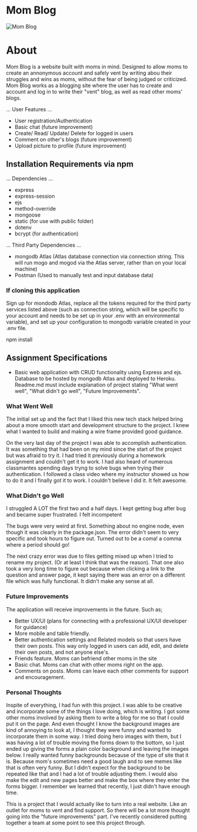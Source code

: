 # Mom Blog
![Mom Blog](https://i.imgur.com/RZZwuMb.png)


# About 
Mom Blog is a website built with moms in mind. Designed to allow moms to create an annonymous account and safely vent by writing abou their struggles and wins as moms, without the fear of being judged or criticized. 
Mom Blog works as a blogging site where the user has to create and account and log in to write their "vent" blog, as well as read other moms' blogs. 

... User Features ... 
 + User registration/Authentication 
 + Basic chat (future improvement)
 + Create/ Read/ Update/ Delete for logged in users
 + Comment on other's blogs (future improvement)
 + Upload picture to profile (future improvement)

## Installation Requirements via npm
... Dependencies ... 
+ express 
+ express-session
+ ejs 
+ method-override 
+ mongoose 
+ static (for use with public folder)
+ dotenv
+ bcrypt (for authentication)

... Third Party Dependencies ... 
+ mongodb Atlas (Atlas database connection via connection string. This will run mogo and mogod via the Atlas server, rather than on your local machine) 
+ Postman (Used to manually test and input database data)

### If cloning this application 
Sign up for mondodb Atlas, replace all the tokens required for the third party services listed above (such as connection string, which will be specific to your account and needs to be set up in your .env with an environmental variable), and set up your configuration to mongodb variable created in your .env file. 

npm install 


## Assignment Specifications 
+ Basic web application with CRUD functionality using Express and ejs. Database to be hosted by mongodb Atlas and deployed to Heroku. Readme.md must include explanation of project stating "What went well", "What didn't go well", "Future Improvements". 


### What Went Well 

The initial set up and the fact that I liked this new tech stack helped bring about a more smooth start and development structure to the project. I knew what I wanted to build and making a wire frame provided good guidance. 

On the very last day of the project I was able to accomplish authentication. It was something that had been on my mind since the start of the project but was afraid to try it. I had tried it previously during a homework assignment and couldn't get it to work. I had also heard of numerous classmantes spending days tryng to solve bugs when trying their authentication. I followed a class video where my instructor showed us how to do it and I finally got it to work. I couldn't believe I did it. It felt awesome.

### What Didn't go Well 

I struggled A LOT the first two and a half days. I kept getting bug after bug and became super frustrated. I felt incompetent

The bugs were very weird at first. Something about no engine node, even though it was clearly in the package.json. The error didn't seem to very specific and took hours to figure out. Turned out to be a coma! a comma where a period should go!

The next crazy error was due to files getting mixed up when I tried to rename my project. (Or at least I think that was the reason). That one also took a very long time to figure out because when clicking a link to the question and answer page, it kept saying there was an error on a different file which was fully functional. It didn't make any sense at all.


### Future Improvements

The application will receive improvements in the future. Such as; 
+ Better UX/UI (plans for connecting with a professional UX/UI developer for guidance) 
+ More mobile and table friendly. 
+ Better authentication settings and Related models so that users have their own posts. This way only logged in users can add, edit, and delete their own posts, and not anyone else's. 
+ Friends feature. Moms can befriend other moms in the site
+ Basic chat. Moms can chat with other moms right on the app. 
+ Comments on posts. Moms can leave each other comments for support and encouragement. 

### Personal Thoughts 

Inspite of everything, I had fun with this project. I was able to be creative and incorporate some of the things I love doing, which is writing. I got some other moms involved by asking them to write a blog for me so that I could put it on the page. And even thought I know the background images are kind of annoying to look at, I thought they were funny and wanted to incorporate them in some way. I tried doing hero images with them, but I was having a lot of trouble moving the forms down to the bottom, so I just ended up giving the forms a plain color background and leaving the images below. I really wanted funny backgrounds because of the type of site that it is. Because mom's sometimes need a good laugh and to see memes like that is often very funny. But I didn't expect for the background to be repeated like that and I had a lot of trouble adjusting them. I would also make the edit and new pages better and make the box where they enter the forms bigger. I remember we learned that recently, I just didn't have enough time.

This is a project that I would actually like to turn into a real website. Like an outlet for moms to vent and find support. So there will be a lot more thought going into the "future improvements" part. I've recently considered putting together a team at some point to see this project through. 

